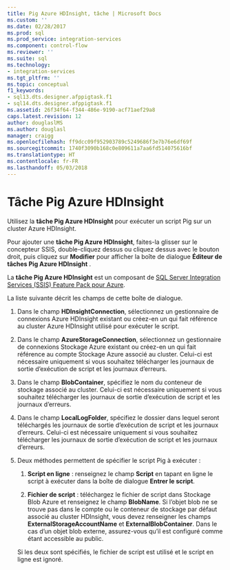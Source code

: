 ```yaml
---
title: Pig Azure HDInsight, tâche | Microsoft Docs
ms.custom: ''
ms.date: 02/28/2017
ms.prod: sql
ms.prod_service: integration-services
ms.component: control-flow
ms.reviewer: ''
ms.suite: sql
ms.technology:
- integration-services
ms.tgt_pltfrm: ''
ms.topic: conceptual
f1_keywords:
- sql13.dts.designer.afppigtask.f1
- sql14.dts.designer.afppigtask.f1
ms.assetid: 26f34f64-f344-486e-9190-acf71aef29a8
caps.latest.revision: 12
author: douglaslMS
ms.author: douglasl
manager: craigg
ms.openlocfilehash: ff9dcc09f952903789c5249686f3e7b76e6df69f
ms.sourcegitcommit: 1740f3090b168c0e809611a7aa6fd514075616bf
ms.translationtype: HT
ms.contentlocale: fr-FR
ms.lasthandoff: 05/03/2018
---
```

# <a name="azure-hdinsight-pig-task"></a>Tâche Pig Azure HDInsight
Utilisez la **tâche Pig Azure HDInsight** pour exécuter un script Pig sur un cluster Azure HDInsight.
     
Pour ajouter une **tâche Pig Azure HDInsight**, faites-la glisser sur le concepteur SSIS, double-cliquez dessus ou cliquez dessus avec le bouton droit, puis cliquez sur **Modifier** pour afficher la boîte de dialogue **Éditeur de tâches Pig Azure HDInsight** .  
  
La **tâche Pig Azure HDInsight** est un composant de [SQL Server Integration Services (SSIS) Feature Pack pour Azure](../../integration-services/azure-feature-pack-for-integration-services-ssis.md).
  
 La liste suivante décrit les champs de cette boîte de dialogue.  
  
1.  Dans le champ **HDInsightConnection**, sélectionnez un gestionnaire de connexions Azure HDInsight existant ou créez-en un qui fait référence au cluster Azure HDInsight utilisé pour exécuter le script.
  
2.  Dans le champ **AzureStorageConnection**, sélectionnez un gestionnaire de connexions Stockage Azure existant ou créez-en un qui fait référence au compte Stockage Azure associé au cluster. Celui-ci est nécessaire uniquement si vous souhaitez télécharger les journaux de sortie d’exécution de script et les journaux d’erreurs.
 
3.  Dans le champ **BlobContainer**, spécifiez le nom du conteneur de stockage associé au cluster. Celui-ci est nécessaire uniquement si vous souhaitez télécharger les journaux de sortie d’exécution de script et les journaux d’erreurs.
  
4.  Dans le champ **LocalLogFolder**, spécifiez le dossier dans lequel seront téléchargés les journaux de sortie d’exécution de script et les journaux d’erreurs. Celui-ci est nécessaire uniquement si vous souhaitez télécharger les journaux de sortie d’exécution de script et les journaux d’erreurs.   
  
5.  Deux méthodes permettent de spécifier le script Pig à exécuter :
  
    1.  **Script en ligne** : renseignez le champ **Script** en tapant en ligne le script à exécuter dans la boîte de dialogue **Entrer le script**.
  
    2.  **Fichier de script** : téléchargez le fichier de script dans Stockage Blob Azure et renseignez le champ **BlobName**. Si l’objet blob ne se trouve pas dans le compte ou le conteneur de stockage par défaut associé au cluster HDInsight, vous devez renseigner les champs **ExternalStorageAccountName** et **ExternalBlobContainer**. Dans le cas d’un objet blob externe, assurez-vous qu’il est configuré comme étant accessible au public.  
  
     Si les deux sont spécifiés, le fichier de script est utilisé et le script en ligne est ignoré.
